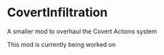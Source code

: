 # CovertInfiltration
A smaller mod to overhaul the Covert Actions system

This mod is currently being worked on
